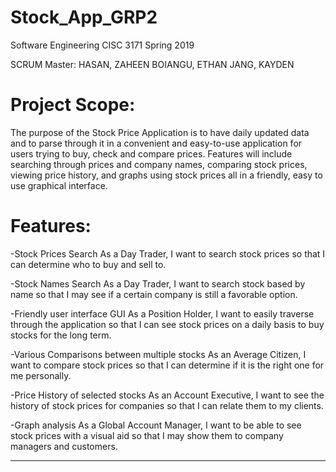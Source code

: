 # Stock_App_GRP2
Software Engineering CISC 3171 Spring 2019

SCRUM Master: HASAN, ZAHEEN
BOIANGU, ETHAN
JANG, KAYDEN

# Project Scope: 
The purpose of the Stock Price Application is to have daily updated data and to parse through it in a convenient and easy-to-use application for users trying to buy, check and compare prices. Features will include searching through prices and company names, comparing stock prices, viewing price history, and graphs using stock prices all in a friendly, easy to use graphical interface.


# Features:
-Stock Prices Search
As a Day Trader, I want to search stock prices so that I can determine who to buy and sell to.

-Stock Names Search
As a Day Trader, I want to search stock based by name so that I may see if a certain company is still a favorable option.

-Friendly user interface GUI
As a Position Holder, I want to easily traverse through the application so that I can see stock prices on a daily basis to buy stocks for the long term.

-Various Comparisons between multiple stocks
As an Average Citizen, I want to compare stock prices so that I can determine if it is the right one for me personally.

-Price History of selected stocks
As an Account Executive, I want to see the history of stock prices for companies so that I can relate them to my clients.  

-Graph analysis
As a Global Account Manager, I want to be able to see stock prices with a visual aid so that I may show them to company managers and customers.

*******************************************************************************************************************************************
